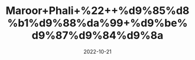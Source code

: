 ---
title: 'Maroor+Phali+%22++%d9%85%d8%b1%d9%88%da%99+%d9%be%d9%87%d9%84%d9%8a'
date: '2022-10-21' 
metatag: '' 
inventory: '0' 
draft: false 
# meta description 
shortDescripton: 'Indian+Screw+Tree+%22+It+promotes+relief+from+abdominal+spasm+%26+pain.+It+supports+as+antioxidant+and+blood+purifier'
description: 'Herbs+%d8%ac%da%91%db%8c+%d8%a8%d9%88%d9%b9%db%8c'
longdescription: ''
featured: True
# product Price
price: '20.0'
# Product Short Description
shortDescription: 'Indian+Screw+Tree+%22+It+promotes+relief+from+abdominal+spasm+%26+pain.+It+supports+as+antioxidant+and+blood+purifier'
productID: 'B254E41D-5724-ED11-9968-005056B3A416'
type: 'products'
category: 'Herbs+%d8%ac%da%91%db%8c+%d8%a8%d9%88%d9%b9%db%8c' 
thumnailproduct: 'https://eraconnect.blob.core.windows.net/product-images/aminsaddiquidawakhana/B254E41D-5724-ED11-9968-005056B3A416.webp' 
images:
  - image: 'https://eraconnect.blob.core.windows.net/product-images/aminsaddiquidawakhana/B254E41D-5724-ED11-9968-005056B3A416.webp'  
Variants:
---